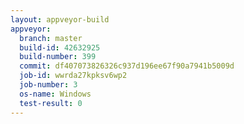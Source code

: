 ```yaml
---
layout: appveyor-build
appveyor:
  branch: master
  build-id: 42632925
  build-number: 399
  commit: df407073826326c937d196ee67f90a7941b5009d
  job-id: wwrda27kpksv6wp2
  job-number: 3
  os-name: Windows
  test-result: 0
---
```

